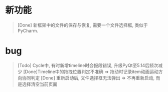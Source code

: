 # 新功能
> [Done] 新框架中的文件的保存与恢复, 需要一个文件选择框, 类似于PyCharm.

# bug
> [Todo] Cycle中, 有时新增timeline时会报段错误, 升级PyQt至5.14后频次减少
> [Done]Timeline中的拖拽位置判定不准确 => 拖动时记录item动画运动方向协同判定
> [Done] 重新启动后, 文件选择框无法弹出 => 不再重新启动, 而是选择清空当前页面
